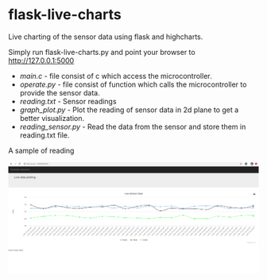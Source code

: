 flask-live-charts
=================

Live charting of the sensor data using flask and highcharts.

Simply run flask-live-charts.py and point your browser to http://127.0.0.1:5000


* *main.c* - file consist of c which access the microcontroller.
* *operate.py* - file consist of function which calls the microcontroller to provide the sensor data.
* *reading.txt* - Sensor readings
* *graph_plot.py* - Plot the reading of sensor data in 2d plane to get a better visualization.
* *reading_sensor.py* - Read the data from the sensor and store them in reading.txt file.


A sample of reading 

<img src = "./images/screenshot.png">
